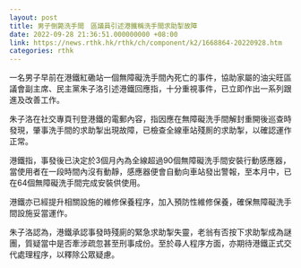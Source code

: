 ```yaml
---
layout: post
title: 男子倒斃洗手間　區議員引述港鐵稱洗手間求助掣故障
date: 2022-09-28 21:36:51.000000000 +08:00
link: https://news.rthk.hk/rthk/ch/component/k2/1668864-20220928.htm
categories: rthk
---
```


一名男子早前在港鐵紅磡站一個無障礙洗手間內死亡的事件，協助家屬的油尖旺區議會副主席、民主黨朱子洛引述港鐵回應指，十分重視事件，已立即作出一系列跟進及改善工作。

朱子洛在社交專頁刊登港鐵的電郵內容，指因應在無障礙洗手間解封重開後巡查時發現，肇事洗手間的求助掣出現故障，已檢查全線車站殘厠的求助掣，以確認運作正常。

港鐵指，事發後已決定於3個月內為全線超過90個無障礙洗手間安裝行動感應器，當使用者在一段時間內沒有動靜，感應器便會自動向車站發出警報，至本月中，已在64個無障礙洗手間完成安裝供使用。

港鐵亦已經提升相關設施的維修保養程序，加入預防性維修保養，確保無障礙洗手間設施妥當運作。

朱子洛認為，港鐵承認事發時殘廁的緊急求助掣失靈，老翁有否按下求助掣成為謎團，質疑當中是否牽涉疏忽甚至刑事成份。至於尋人程序方面，亦期待港鐵正式交代處理程序，以釋除公眾疑慮。
